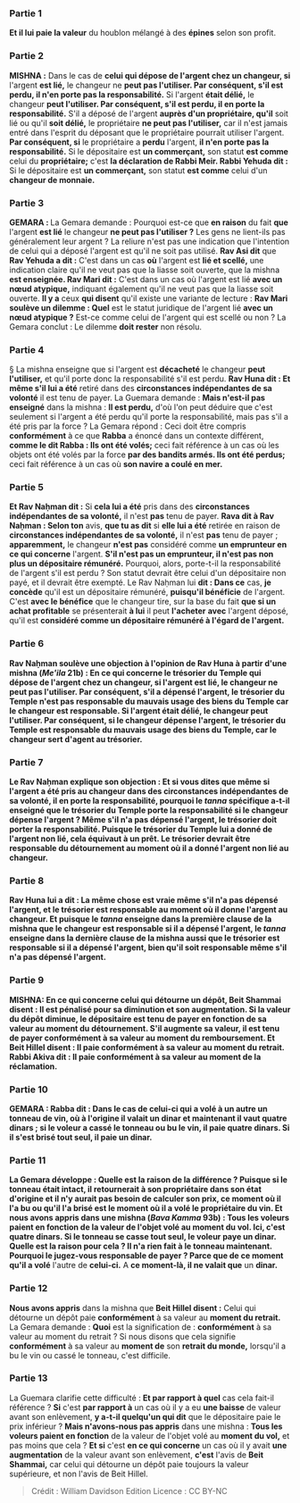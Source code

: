 
### Partie 1
<b>Et il lui paie la valeur</b> du houblon mélangé à des <b>épines</b> selon son profit.

### Partie 2
<strong>MISHNA :</strong> Dans le cas de <b>celui qui dépose de l'argent chez un changeur, si</b> l'argent <b>est lié,</b> le changeur ne <b>peut pas l'utiliser. Par conséquent, s'il est perdu, il n'en porte pas la responsabilité.</b> Si l'argent <b>était délié,</b> le changeur <b>peut l'utiliser. Par conséquent, s'il est perdu, il en porte la responsabilité.</b> S'il a déposé de l'argent <b>auprès d'un propriétaire, qu'il</b> soit lié ou qu'il <b>soit délié,</b> le propriétaire <b>ne peut pas l'utiliser,</b> car il n'est jamais entré dans l'esprit du déposant que le propriétaire pourrait utiliser l'argent. <b>Par conséquent, si</b> le propriétaire a <b>perdu</b> l'argent, <b>il n'en porte pas la responsabilité.</b> Si le dépositaire est <b>un commerçant,</b> son statut <b>est comme</b> celui du <b>propriétaire;</b> c'est <b>la déclaration de Rabbi Meir. Rabbi Yehuda dit :</b> Si le dépositaire est <b>un commerçant,</b> son statut <b>est comme</b> celui d'un <b>changeur de monnaie.</b>

### Partie 3
<strong>GEMARA : </strong>La Gemara demande : Pourquoi est-ce que <b>en raison</b> du fait <b>que</b> l'argent <b>est lié</b> le changeur <b>ne peut pas l'utiliser ?</b> Les gens ne lient-ils pas généralement leur argent ? La reliure n'est pas une indication que l'intention de celui qui a déposé l'argent est qu'il ne soit pas utilisé. <b>Rav Asi dit</b> que <b>Rav Yehuda a dit :</b> C'est dans un cas <b>où</b> l'argent est <b>lié et scellé,</b> une indication claire qu'il ne veut pas que la liasse soit ouverte, que la mishna <b>est enseignée. Rav Mari dit :</b> C'est dans un cas où l'argent est lié <b>avec un nœud atypique,</b> indiquant également qu'il ne veut pas que la liasse soit ouverte. <b>Il y a</b> ceux <b>qui disent</b> qu'il existe une variante de lecture : <b>Rav Mari soulève un dilemme : Quel</b> est le statut juridique de l'argent lié <b>avec un nœud atypique ?</b> Est-ce comme celui de l'argent qui est scellé ou non ? La Gemara conclut : Le dilemme <b>doit rester</b> non résolu.

### Partie 4
§ La mishna enseigne que si l'argent est <b>décacheté</b> le changeur <b>peut l'utiliser,</b> et qu'il porte donc la responsabilité s'il est perdu. <b>Rav Huna dit : Et même s'il lui a été</b> retiré dans des <b>circonstances indépendantes de sa volonté</b> il est tenu de payer. La Guemara demande : <b>Mais n'est-il pas enseigné</b> dans la mishna : <b>Il est perdu,</b> d'où l'on peut déduire que c'est seulement si l'argent a été perdu qu'il porte la responsabilité, mais pas s'il a été pris par la force ? La Gemara répond : Ceci doit être compris <b>conformément</b> à ce que <b>Rabba</b> a énoncé dans un contexte différent, <b>comme le dit Rabba : Ils ont été volés;</b> ceci fait référence à un cas où les objets ont été volés par la force <b>par des bandits armés. Ils ont été perdus;</b> ceci fait référence à un cas où <b>son navire a coulé en mer.</b>

### Partie 5
<b>Et Rav Naḥman dit :</b> Si <b>cela lui a été</b> pris dans des <b>circonstances indépendantes de sa volonté,</b> il n'est <b>pas</b> tenu de payer. <b>Rava dit à Rav Naḥman : Selon ton</b> avis, <b>que tu as dit</b> si <b>elle lui a été</b> retirée en raison de <b>circonstances indépendantes de sa volonté,</b> il n'est <b>pas</b> tenu de payer ; <b>apparemment,</b> le changeur <b>n'est pas</b> considéré comme <b>un emprunteur en ce qui concerne</b> l'argent. <b>S'il n'est pas un emprunteur, il n'est pas non plus un dépositaire rémunéré.</b> Pourquoi, alors, porte-t-il la responsabilité de l'argent s'il est perdu ? Son statut devrait être celui d'un dépositaire non payé, et il devrait être exempté. Le Rav Naḥman lui <b>dit : Dans ce</b> cas, <b>je concède</b> qu'il est un dépositaire rémunéré, <b>puisqu'il bénéficie</b> de l'argent. C'est <b>avec le bénéfice</b> que le changeur tire, sur la base du fait <b>que si un achat profitable</b> se présenterait <b>à lui</b> il peut <b>l'acheter</b> <b>avec</b> l'argent déposé, qu'il est <b>considéré comme <b>un dépositaire rémunéré à l'égard</b> de l'argent.

### Partie 6
<b>Rav Naḥman soulève une objection à</b> l'opinion de <b>Rav Huna</b> à partir d'une mishna (<i>Me'ila</i> 21b) : En ce qui concerne le trésorier du Temple <b>qui dépose de l'argent chez un changeur, si</b> l'argent <b>est lié,</b> le changeur ne <b>peut pas l'utiliser. Par conséquent, s'il a dépensé</b> l'argent, le <b>trésorier du Temple</b> n'est <b>pas</b> responsable du <b>mauvais usage</b> des biens du Temple car le changeur est responsable. Si l'argent <b>était délié,</b> le changeur <b>peut l'utiliser. Par conséquent, si</b> le changeur <b>dépense</b> l'argent, le <b>trésorier</b> du Temple est responsable du <b>mauvais usage</b> des biens du Temple, car le changeur sert d'agent au trésorier.

### Partie 7
Le Rav Naḥman explique son objection : <b>Et si vous dites</b> que <b>même si</b> l'argent <b>a été</b> pris au changeur dans des <b>circonstances indépendantes de sa volonté,</b> il en porte la responsabilité, <b>pourquoi</b> le <i>tanna</i> <b>spécifique</b> a-t-il enseigné que le trésorier du Temple porte la responsabilité si le changeur <b>dépense</b> l'argent ? <b>Même s'il n'a pas dépensé</b> l'argent, le trésorier doit porter la responsabilité. Puisque le trésorier du Temple lui a donné de l'argent non lié, cela équivaut à un prêt. Le trésorier devrait être responsable du détournement au moment où il a donné l'argent non lié au changeur.

### Partie 8
Rav Huna lui <b>a dit : La même chose est vraie même s'il n'a pas dépensé</b> l'argent, et le trésorier est responsable au moment où il donne l'argent au changeur. <b>Et puisque</b> le <i>tanna</i> <b>enseigne dans la première clause</b> de la mishna que le changeur est responsable si <b>il a dépensé</b> l'argent, le <i>tanna</i> <b>enseigne dans la dernière clause</b> de la mishna <b>aussi</b> que le trésorier est responsable si <b>il a dépensé</b> l'argent, bien qu'il soit responsable même s'il n'a pas dépensé l'argent.

### Partie 9
<strong>MISHNA:</strong> En ce qui concerne <b>celui qui détourne un dépôt, Beit Shammai disent : Il est pénalisé pour</b> sa <b>diminution et</b> son <b>augmentation.</b> Si la valeur du dépôt diminue, le dépositaire est tenu de payer en fonction de sa valeur au moment du détournement. S'il augmente sa valeur, il est tenu de payer conformément à sa valeur au moment du remboursement. <b>Et Beit Hillel disent :</b> Il paie <b>conformément</b> à sa valeur au <b>moment du retrait. Rabbi Akiva dit :</b> Il paie <b>conformément</b> à sa valeur au <b>moment de la réclamation.</b>

### Partie 10
<strong>GEMARA :</strong> <b>Rabba dit :</b> Dans le cas de <b>celui-ci qui a volé à un autre un tonneau de vin,</b> où <b>à l'origine il valait</b> un <b>dinar</b> et <b>maintenant il vaut quatre</b> dinars ; si le voleur <b>a cassé</b> le tonneau <b>ou bu</b> le vin, <b>il paie quatre</b> dinars. Si <b>il s'est brisé tout seul, il paie</b> un <b>dinar.</b>

### Partie 11
La Gemara développe : <b>Quelle est la raison</b> de la différence ? <b>Puisque si</b> le tonneau <b>était</b> intact, <b>il retournerait à son propriétaire dans son</b> <b>état</b> d'origine et il n'y aurait pas besoin de calculer son prix, <b>ce moment où il l'a bu ou qu'il l'a brisé</b> est le moment où <b>il a volé</b> le propriétaire du vin. <b>Et nous avons appris</b> dans une mishna (<i>Bava Kamma</i> 93b) : <b>Tous les voleurs paient en fonction</b> de la valeur de l'objet volé <b>au moment du vol.</b> Ici, c'est quatre dinars. Si le tonneau <b>se casse tout seul,</b> le voleur <b>paye</b> un <b>dinar. Quelle est la raison</b> pour cela ? <b>Il n'a rien fait à</b> le tonneau <b>maintenant. Pourquoi le jugez-vous responsable</b> de payer ? Parce que <b>de ce moment</b> qu'il a volé</b> l'autre de <b>celui-ci.</b> A <b>ce moment-là, il ne valait que</b> un <b>dinar.</b>

### Partie 12
<b>Nous avons appris</b> dans la mishna que <b>Beit Hillel disent :</b> Celui qui détourne un dépôt paie <b>conformément</b> à sa valeur au <b>moment du retrait.</b> La Gemara demande : <b>Quoi</b> est la signification de : <b>conformément</b> à sa valeur au moment du retrait ? Si nous disons</b> que cela signifie <b>conformément</b> à sa valeur au <b>moment de</b> son <b>retrait du monde,</b> lorsqu'il a bu le vin ou cassé le tonneau, c'est difficile.

### Partie 13
La Guemara clarifie cette difficulté : <b>Et par rapport à quel</b> cas cela fait-il référence ? <b>Si</b> c'est <b>par rapport à</b> un cas où il y a eu <b>une baisse</b> de valeur avant son enlèvement, <b>y a-t-il quelqu'un qui dit</b> que le dépositaire paie le prix inférieur ? <b>Mais n'avons-nous pas appris</b> dans une mishna : <b>Tous les voleurs paient en fonction</b> de la valeur de l'objet volé au <b>moment du vol,</b> et pas moins que cela ? <b>Et si</b> c'est <b>en ce qui concerne</b> un cas où il y avait <b>une augmentation</b> de la valeur avant son enlèvement, <b>c'est</b> l'avis de <b>Beit Shammai,</b> car celui qui détourne un dépôt paie toujours la valeur supérieure, et non l'avis de Beit Hillel.

>Crédit : William Davidson Edition
>Licence : CC BY-NC